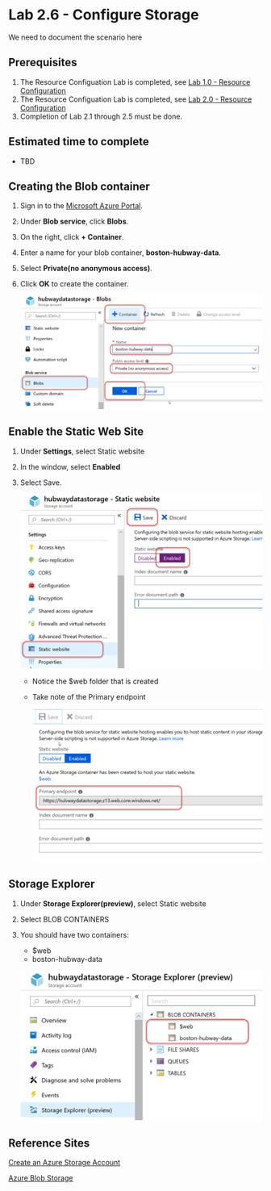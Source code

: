 # Lab 2.6 - Configure Storage
We need to document the scenario here

## Prerequisites
1. The Resource Configuation Lab is completed, see [Lab 1.0 - Resource Configuration](https://github.com/Azure/IoT-Pi-Day/tree/master/Lab%201%20-%20Getting%20started%20with%20the%20Sense%20HAT/Lab%201.0%20-%20Resource%20Configuration)
2. The Resource Configuation Lab is completed, see [Lab 2.0 - Resource Configuration](https://github.com/Azure/IoT-Pi-Day/tree/master/Lab%202%20-%20Working%20with%20Hubway%20Data/Lab%202.0%20-%20Resource%20Configuration)
3. Completion of Lab 2.1 through 2.5 must be done.

## Estimated time to complete
- TBD

## Creating the Blob container

1. Sign in to the [Microsoft Azure Portal](https://portal.azure.com).
2. Under **Blob service**, click **Blobs**.
3. On the right, click **+ Container**.
4. Enter a name for your blob container, **boston-hubway-data**.
5. Select **Private(no anonymous access)**.
6. Click **OK** to create the container.

    ![Image](/images/lab-2.6-image4.png)

## Enable the Static Web Site
1.  Under **Settings**, select Static website
2.  In the window, select **Enabled**
3.  Select Save.

    ![Image](/images/lab-2.6-image5.png)

    - Notice the $web folder that is created
    - Take note of the Primary endpoint

        ![Image](/images/lab-2.6-image6.png)

## Storage Explorer
1.  Under **Storage Explorer(preview)**, select Static website

2.  Select BLOB CONTAINERS
3. You should have two containers:
   - $web
   - boston-hubway-data 

    ![Image](/images/lab-2.6-image7.png)

## Reference Sites

[Create an Azure Storage Account](https://docs.microsoft.com/en-us/azure/storage/common/storage-quickstart-create-account?toc=%2Fazure%2Fstorage%2Fblobs%2Ftoc.json&tabs=azure-portal)

[Azure Blob Storage](https://azure.microsoft.com/en-us/services/storage/blobs/)
